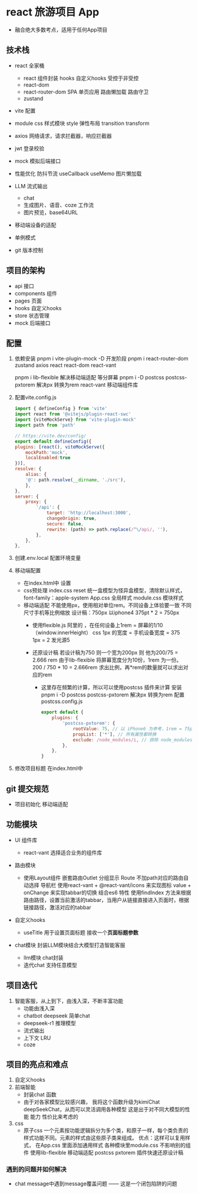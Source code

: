 # react 旅游项目 App
- 融合绝大多数考点，适用于任何App项目

## 技术栈
- react 全家桶
    - react 
        组件封装
        hooks  自定义hooks
        受控于非受控
    - react-dom
    - react-router-dom
        SPA 单页应用
        路由懒加载
        路由守卫
    - zustand

- vite 配置

- module css 样式模块  style
    弹性布局
    transition transform

- axios 网络请求，请求拦截器，响应拦截器
- jwt 登录校验
- mock 模拟后端接口
- 性能优化
    防抖节流
    useCallback useMemo 
    图片懒加载
- LLM 
    流式输出
    - chat
    - 生成图片、语音、coze 工作流 
    - 图片预览，base64URL

- 移动端设备的适配

- 单例模式

- git 版本控制

## 项目的架构
- api  接口
- components  组件
- pages  页面
- hooks  自定义hooks
- store  状态管理
- mock 后端接口

## 配置
1. 依赖安装
    pnpm i vite-plugin-mock -D 开发阶段
    pnpm i react-router-dom zustand axios react react-dom react-vant

    pnpm i lib-flexible  解决移动端适配 等分屏幕
    pnpm i -D postcss postcss-pxtorem  解决px 转换为rem
    react-vant 移动端组件库

2. 配置vite.config.js
    ```js
    import { defineConfig } from 'vite'
    import react from '@vitejs/plugin-react-swc'
    import {viteMockServe} from 'vite-plugin-mock'
    import path from 'path'

    // https://vite.dev/config/
    export default defineConfig({
    plugins: [react(), viteMockServe({
        mockPath:'mock',
        localEnabled:true
    })],
    resolve: {
        alias: {
        '@': path.resolve(__dirname, './src'),
        },
    },
    server: {
        proxy: {
            '/api': {
                target: 'http://localhost:3000',
                changeOrigin: true,
                secure: false,
                rewrite: (path) => path.replace(/^\/api/, ''),
            },
        },
    },
    ```
3. 创建.env.local 配置环境变量

4. 移动端配置
    - 在index.html中 设置
        <meta name="viewport" content="width=device-width, initial-scale=1.0, user-scalable=no" />
    - css预处理
        index.css  reset
            统一盒模型为怪异盒模型，清除默认样式，font-family：apple-system
        App.css 全局样式
        module.css 模块样式
    - 移动端适配
        不能使用px，使用相对单位rem。不同设备上体验要一致
        不同尺寸手机等比例缩放
        设计稿：750px 以iphone4 375pt * 2 = 750px
        - 使用flexible.js 阿里的  ，在任何设备上1rem = 屏幕的1/10 （window.innerHeight）
            css 1px 的宽度 = 手机设备宽度 = 375  
            1px = 2 发光源5
        - 还原设计稿
            若设计稿为750 则一个宽为200px 则 他为200/75 = 2.666 rem
            由于lib-flexible 将屏幕宽度分为10份，1rem 为一份。
            200 / 750 * 10  = 2.666rem  求出比例，再*rem的数量就可以求出对应的rem

            - 这里存在频繁的计算，所以可以使用postcss 插件来计算
                安装pnpm i -D postcss postcss-pxtorem  解决px 转换为rem
                配置postcss.config.js
                ```js
                export default {
                    plugins: {
                        'postcss-pxtorem': {
                            rootValue: 75, // 以 iPhone6 为参考，1rem = 75px    200 / 75 = 2.6666666666666665rem
                            propList: ['*'], // 所有属性都转换
                            exclude: /node_modules/i, // 排除 node_modules 中的文件
                        },
                    },
                }
                ```


5. 修改项目标题
    在index.html中
    <title>稀饭旅游网</title>

## git 提交规范
- 项目初始化 移动端适配

## 功能模块
- UI 组件库
    - react-vant 选择适合业务的组件库
- 路由模块
    - 使用Layout组件 嵌套路由Outlet 分组显示
        Route 不加path对应的路由自动选择
        导航栏
            使用react-vant + @react-vant/icons 来实现图标
            value + onChange 来实现tabbar的切换
            结合es6 特性 使用findIndex 方法来根据路由路径，设置当前激活的tabbar，当用户从链接直接进入页面时，根据链接路径，激活对应的tabbar
            

- 自定义hooks
    - useTitle 用于设置页面标题  接收一个**页面标题参数**

- chat模块
    封装LLM模块结合大模型打造智能客服
    - llm模块 chat封装
    - 迭代chat 支持任意模型

## 项目迭代
1. 智能客服，从上到下，由浅入深，不断丰富功能
    - 功能由浅入深
    - chatbot deepseek 简单chat
    - deepseek-r1 推理模型
    - 流式输出
    - 上下文 LRU
    - coze

## 项目的亮点和难点

1. 自定义hooks
2. 前端智能
    - 封装chat 函数
    - 由于对各家模型比较感兴趣， 我将这个函数升级为kimiChat deepSeekChat，从而可以灵活调用各种模型
        这是出于对不同大模型的性能 能力 性价比来考虑的
3. css
    - 原子css
        一个元素按功能逻辑拆分为多个类，和原子一样，每个类负责的样式功能不同。元素的样式由这些原子类来组成。
        优点：这样可以复用样式，
    在App.css 里面添加通用样式
    各种模块里module.css 不影响别的组件
    使用lib-flexible 移动端适配
    postcss pxtorem 插件快速还原设计稿

### 遇到的问题并如何解决
- chat message中遇到message覆盖问题 —— 这是一个闭包陷阱的问题
    